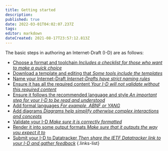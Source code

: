 ```yaml
---
title: Getting started
description: 
published: true
date: 2022-03-01T04:02:07.237Z
tags: 
editor: markdown
dateCreated: 2021-08-17T23:57:12.813Z
---
```


The basic steps in authoring an Internet-Draft (I-D) are as follows:

- [Choose a format and toolchain *Includes a checklist for those who want to make a quick choice*](/choosing-a-format-and-tools)
- [Download a template and editing that *Some tools include the templates*](/templates-and-schemas)
- [Name your Internet-Draft *Internet-Drafts have strict naming rules*](/naming-your-internet-draft)
- [Ensure it has all the required content *Your I-D will not validate without this required content*](/required-content)
- [Ensure it follows the recommended language and style *An important step for your I-D to be read and understood*](/language-and-style)
- [Add formal languages  *For example, ABNF or YANG*](/formal-languages)
- [Add diagrams *Diagrams help simplify otherwise complex interactions and concepts*](/diagrams)
- [Validate your I-D  *Make sure it is correctly formatted*](/document-validation)
- [Render it into some output formats *Make sure that it outputs the way you expect it to*](/rendering-and-converting)
- [Submit your I-D to Datatracker *Then share the IETF Datatracker link to your I-D and gather feedback*](/submitting-your-internet-draft)
{.links-list}
